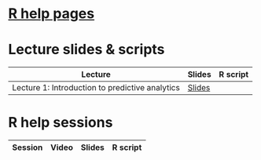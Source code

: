 # [R help pages](r-help.md)

# Lecture slides & scripts

| Lecture | Slides | R script |
| ------- | ------ | -------- |
| Lecture 1: Introduction to predictive analytics | [Slides](slides/lecture-01/lecture-01.pdf) | |

# R help sessions

| Session | Video | Slides | R script |
| ------- | ----- | ------ | -------- |
